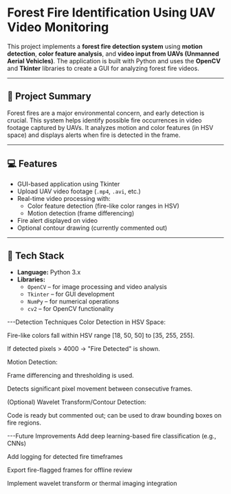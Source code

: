 # Forest Fire Identification Using UAV Video Monitoring

This project implements a **forest fire detection system** using **motion detection**, **color feature analysis**, and **video input from UAVs (Unmanned Aerial Vehicles)**. The application is built with Python and uses the **OpenCV** and **Tkinter** libraries to create a GUI for analyzing forest fire videos.

---

## 🧠 Project Summary

Forest fires are a major environmental concern, and early detection is crucial. This system helps identify possible fire occurrences in video footage captured by UAVs. It analyzes motion and color features (in HSV space) and displays alerts when fire is detected in the frame.

---

## 💻 Features

- GUI-based application using Tkinter
- Upload UAV video footage (`.mp4`, `.avi`, etc.)
- Real-time video processing with:
  - Color feature detection (fire-like color ranges in HSV)
  - Motion detection (frame differencing)
- Fire alert displayed on video
- Optional contour drawing (currently commented out)

---

## 🔧 Tech Stack

- **Language:** Python 3.x
- **Libraries:**
  - `OpenCV` – for image processing and video analysis
  - `Tkinter` – for GUI development
  - `NumPy` – for numerical operations
  - `cv2` – for OpenCV functionality
    
---Detection Techniques
Color Detection in HSV Space:

Fire-like colors fall within HSV range [18, 50, 50] to [35, 255, 255].

If detected pixels > 4000 → "Fire Detected" is shown.

Motion Detection:

Frame differencing and thresholding is used.

Detects significant pixel movement between consecutive frames.

(Optional) Wavelet Transform/Contour Detection:

Code is ready but commented out; can be used to draw bounding boxes on fire regions.

---Future Improvements
Add deep learning-based fire classification (e.g., CNNs)

Add logging for detected fire timeframes

Export fire-flagged frames for offline review

Implement wavelet transform or thermal imaging integration

